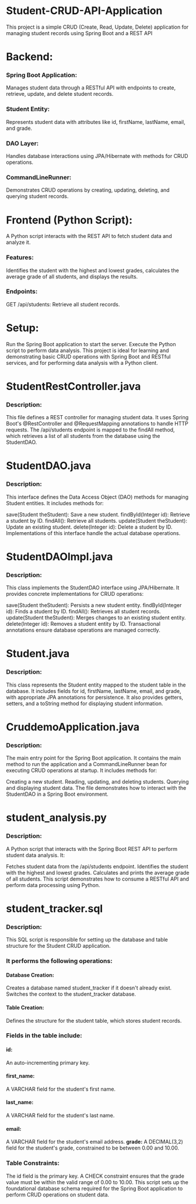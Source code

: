 # Student-CRUD-API-Application
This project is a simple CRUD (Create, Read, Update, Delete) application for managing student records using Spring Boot and a REST API

<h1> Backend: </h1>
<h3>Spring Boot Application:</h3> Manages student data through a RESTful API with endpoints to create, retrieve, update, and delete student records.
<h3>Student Entity:</h3> Represents student data with attributes like id, firstName, lastName, email, and grade.
<h3>DAO Layer: </h3> Handles database interactions using JPA/Hibernate with methods for CRUD operations.
<h3>CommandLineRunner:</h3> Demonstrates CRUD operations by creating, updating, deleting, and querying student records.

<h1> Frontend (Python Script): </h1>
A Python script interacts with the REST API to fetch student data and analyze it.
<h3>Features:</h3> Identifies the student with the highest and lowest grades, calculates the average grade of all students, and displays the results.
<h3>Endpoints:</h3> GET /api/students: Retrieve all student records.

<h1>Setup:</h1> 
Run the Spring Boot application to start the server.
Execute the Python script to perform data analysis.
This project is ideal for learning and demonstrating basic CRUD operations with Spring Boot and RESTful services, and for performing data analysis with a Python client.

<h1>StudentRestController.java </h1>
<h3>Description:</h3> This file defines a REST controller for managing student data. It uses Spring Boot's @RestController and @RequestMapping annotations to handle HTTP requests. The /api/students endpoint is mapped to the findAll method, which retrieves a list of all students from the database using the StudentDAO.

<h1>StudentDAO.java </h1>
<h3>Description:</h3> This interface defines the Data Access Object (DAO) methods for managing Student entities. It includes methods for:

save(Student theStudent): Save a new student.
findById(Integer id): Retrieve a student by ID.
findAll(): Retrieve all students.
update(Student theStudent): Update an existing student.
delete(Integer id): Delete a student by ID.
Implementations of this interface handle the actual database operations.

<h1>StudentDAOImpl.java</h1>
<h3>Description:</h3> This class implements the StudentDAO interface using JPA/Hibernate. It provides concrete implementations for CRUD operations:

save(Student theStudent): Persists a new student entity.
findById(Integer id): Finds a student by ID.
findAll(): Retrieves all student records.
update(Student theStudent): Merges changes to an existing student entity.
delete(Integer id): Removes a student entity by ID.
Transactional annotations ensure database operations are managed correctly.

<h1>Student.java</h1>
<h3>Description:</h3> This class represents the Student entity mapped to the student table in the database. It includes fields for id, firstName, lastName, email, and grade, with appropriate JPA annotations for persistence. It also provides getters, setters, and a toString method for displaying student information.

<h1>CruddemoApplication.java</h1>
<h3>Description:</h3> The main entry point for the Spring Boot application. It contains the main method to run the application and a CommandLineRunner bean for executing CRUD operations at startup. It includes methods for:

Creating a new student.
Reading, updating, and deleting students.
Querying and displaying student data.
The file demonstrates how to interact with the StudentDAO in a Spring Boot environment.

<h1>student_analysis.py</h1>
<h3>Description:</h3> A Python script that interacts with the Spring Boot REST API to perform student data analysis. It:

Fetches student data from the /api/students endpoint.
Identifies the student with the highest and lowest grades.
Calculates and prints the average grade of all students.
This script demonstrates how to consume a RESTful API and perform data processing using Python.

<h1>student_tracker.sql</h1> 
<h3>Description:</h3>This SQL script is responsible for setting up the database and table structure for the Student CRUD application. 
<h3>It performs the following operations:</h3>

<h4>Database Creation:</h4>
Creates a database named student_tracker if it doesn't already exist.
Switches the context to the student_tracker database.

<h4>Table Creation:</h4>
Defines the structure for the student table, which stores student records.
<h3>Fields in the table include:</h3>
<h4>id:</h4> An auto-incrementing primary key.
<h4>first_name:</h4> A VARCHAR field for the student's first name.
<h4>last_name:</h4> A VARCHAR field for the student's last name.
<h4>email:</h4> A VARCHAR field for the student's email address.
<strong>grade:</strong> A DECIMAL(3,2) field for the student's grade, constrained to be between 0.00 and 10.00.

<h3>Table Constraints:</h3>
The id field is the primary key.
A CHECK constraint ensures that the grade value must be within the valid range of 0.00 to 10.00.
This script sets up the foundational database schema required for the Spring Boot application to perform CRUD operations on student data.
